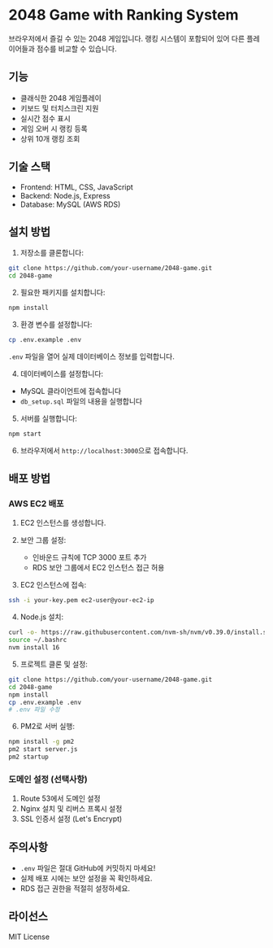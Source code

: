 # 2048 Game with Ranking System

브라우저에서 즐길 수 있는 2048 게임입니다. 랭킹 시스템이 포함되어 있어 다른 플레이어들과 점수를 비교할 수 있습니다.

## 기능

- 클래식한 2048 게임플레이
- 키보드 및 터치스크린 지원
- 실시간 점수 표시
- 게임 오버 시 랭킹 등록
- 상위 10개 랭킹 조회

## 기술 스택

- Frontend: HTML, CSS, JavaScript
- Backend: Node.js, Express
- Database: MySQL (AWS RDS)

## 설치 방법

1. 저장소를 클론합니다:
```bash
git clone https://github.com/your-username/2048-game.git
cd 2048-game
```

2. 필요한 패키지를 설치합니다:
```bash
npm install
```

3. 환경 변수를 설정합니다:
```bash
cp .env.example .env
```
`.env` 파일을 열어 실제 데이터베이스 정보를 입력합니다.

4. 데이터베이스를 설정합니다:
- MySQL 클라이언트에 접속합니다
- `db_setup.sql` 파일의 내용을 실행합니다

5. 서버를 실행합니다:
```bash
npm start
```

6. 브라우저에서 `http://localhost:3000`으로 접속합니다.

## 배포 방법

### AWS EC2 배포

1. EC2 인스턴스를 생성합니다.

2. 보안 그룹 설정:
   - 인바운드 규칙에 TCP 3000 포트 추가
   - RDS 보안 그룹에서 EC2 인스턴스 접근 허용

3. EC2 인스턴스에 접속:
```bash
ssh -i your-key.pem ec2-user@your-ec2-ip
```

4. Node.js 설치:
```bash
curl -o- https://raw.githubusercontent.com/nvm-sh/nvm/v0.39.0/install.sh | bash
source ~/.bashrc
nvm install 16
```

5. 프로젝트 클론 및 설정:
```bash
git clone https://github.com/your-username/2048-game.git
cd 2048-game
npm install
cp .env.example .env
# .env 파일 수정
```

6. PM2로 서버 실행:
```bash
npm install -g pm2
pm2 start server.js
pm2 startup
```

### 도메인 설정 (선택사항)

1. Route 53에서 도메인 설정
2. Nginx 설치 및 리버스 프록시 설정
3. SSL 인증서 설정 (Let's Encrypt)

## 주의사항

- `.env` 파일은 절대 GitHub에 커밋하지 마세요!
- 실제 배포 시에는 보안 설정을 꼭 확인하세요.
- RDS 접근 권한을 적절히 설정하세요.

## 라이선스

MIT License 